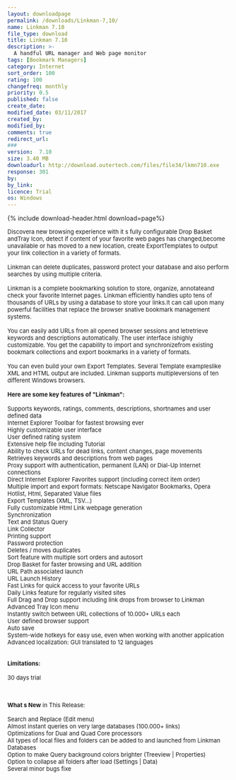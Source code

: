 ```yaml
---
layout: downloadpage
permalink: /downloads/Linkman-7,10/
name: Linkman 7.10
file_type: download
title: Linkman 7.10
description: >-
  A handful URL manager and Web page monitor
tags: [Bookmark Managers]
category: Internet
sort_order: 100
rating: 100
changefreq: monthly
priority: 0.5
published: false
create_date:
modified_date: 03/11/2017
created_by:
modified_by:
comments: true
redirect_url:
###
version:  7.10
size: 3.40 MB
downloadurl: http://download.outertech.com/files/file34/lkmn710.exe
response: 301
by:
by_link:
licence: Trial
os: Windows
---
```


{% include download-header.html download=page%}

<p style="fix-download-text !important">
<p><font size="2"><p>Discovera new browsing experience with it s fully configurable Drop Basket andTray Icon, detect if content of your favorite web pages has changed,become unavailable or has moved to a new location, create ExportTemplates to output your link collection in a variety of formats. <br />
<br />
Linkman can delete duplicates, password protect your database and also perform searches by using multiple criteria.<br />
<br />
Linkman is a complete bookmarking solution to store, organize, annotateand check your favorite Internet pages. Linkman efficiently handles upto tens of thousands of URLs by using a database to store your links.It can call upon many powerful facilities that replace the browser snative bookmark management systems. <br />
<br />
You can easily add URLs from all opened browser sessions and letretrieve keywords and descriptions automatically. The user interface ishighly customizable. You get the capability to import and synchronizefrom existing bookmark collections and export bookmarks in a variety of formats. <br />
<br />
You can even build your own Export Templates. Several Template exampleslike XML and HTML output are included. Linkman supports multipleversions of ten different Windows browsers. <br />
<br />
<span><strong>Here are some key features of "Linkman":</strong></span><br />
<br />
Supports keywords, ratings, comments, descriptions, shortnames and user defined data <br />
Internet Explorer Toolbar for fastest browsing ever <br />
Highly customizable user interface <br />
User defined rating system <br />
Extensive help file including Tutorial <br />
Ability to check URLs for dead links, content changes, page movements <br />
Retrieves keywords and descriptions from web pages <br />
Proxy support with authentication, permanent (LAN) or Dial-Up Internet connections <br />
Direct Internet Explorer Favorites support (including correct item order) <br />
Multiple import and export formats: Netscape Navigator Bookmarks, Opera Hotlist, Html, Separated Value files <br />
Export Templates (XML, TSV...) <br />
Fully customizable Html Link webpage generation <br />
Synchronization <br />
Text and Status Query <br />
Link Collector <br />
Printing support <br />
Password protection <br />
Deletes / moves duplicates <br />
Sort feature with multiple sort orders and autosort <br />
Drop Basket for faster browsing and URL addition <br />
URL Path associated launch <br />
URL Launch History <br />
Fast Links for quick access to your favorite URLs <br />
Daily Links feature for regularly visited sites <br />
Full Drag and Drop support including link drops from browser to Linkman <br />
Advanced Tray Icon menu <br />
Instantly switch between URL collections of 10.000+ URLs each <br />
User defined browser support <br />
Auto save <br />
System-wide hotkeys for easy use, even when working with another application <br />
Advanced localization: GUI translated to 12 languages <br />
<br />
<br />
<span><strong>Limitations:</strong></span><br />
<br />
30 days trial<br />
</p>
<div class="celltext_big"><br />
<br />
<strong>What s New</strong> in This Release:<br />
<br />
Search and Replace (Edit menu) <br />
Almost instant queries on very large databases (100.000+ links) <br />
Optimizations for Dual and Quad Core processors <br />
All types of local files and folders can be added to and launched from Linkman Databases <br />
Option to make Query background colors brighter (Treeview | Properties) <br />
Option to collapse all folders after load (Settings | Data) <br />
Several minor bugs fixe</div></p></p>
